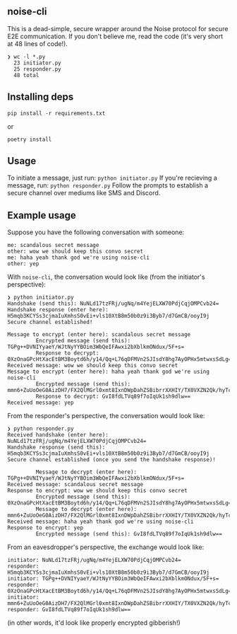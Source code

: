 ## noise-cli
This is a dead-simple, secure wrapper around the Noise protocol for secure E2E communication.
If you don't believe me, read the code (it's very short at 48 lines of code!).

```
❯ wc -l *.py
  23 initiator.py
  25 responder.py
  48 total
```

## Installing deps
```
pip install -r requirements.txt
```
or 
```
poetry install
```

## Usage
To initiate a message, just run: ```python initiator.py```
If you're recieving a message, run: ```python responder.py```
Follow the prompts to establish a secure channel over mediums like SMS and Discord.

## Example usage
Suppose you have the following conversation with someone:
```
me: scandalous secret message
other: wow we should keep this convo secret
me: haha yeah thank god we're using noise-cli
other: yep
```

With `noise-cli`, the conversation would look like (from the initiator's perspective):
```
❯ python initiator.py
Handshake (send this): NuNLd17tzFRj/ugNq/m4YejELXW70PdjCqjOMPCvb24=
Handshake response (enter here):  H5mqb3KCYSs3cjmaIuXmhsS0vEi+vls10XtB8m50b0z9i3Byb7/d7GmCB/ooyI9j
Secure channel established!

Message to encrypt (enter here): scandalous secret message
         Encrypted message (send this): TGPg++DVNIYyaeY/WJtNyYYBOim3WbQeIFAwxi2bXblkmONdux/5F+s=
         Response to decrypt: 0XzOnaGPcHtXacEtBM3Boytd6h/y14/Qq+L76qDFMVn2SJIsdY8hg7AyOPHx5mtwxsSdLg==
Received message: wow we should keep this convo secret
Message to encrypt (enter here): haha yeah thank god we're using noise-cli
         Encrypted message (send this): mmn6+ZuUoOeG0AizDH7/FX2QlMGrl0xmt8IxnDWpDahZSBibrrXXHIY/TX0VXZN2Qk/hyTcYRcz7
         Response to decrypt: GvI8fdLTVq89f7oIqUk1sh9dlw==
Received message: yep
```

From the responder's perspective, the conversation would look like:
```
❯ python responder.py
Received handshake (enter here): NuNLd17tzFRj/ugNq/m4YejELXW70PdjCqjOMPCvb24=
Handshake response (send this): H5mqb3KCYSs3cjmaIuXmhsS0vEi+vls10XtB8m50b0z9i3Byb7/d7GmCB/ooyI9j
Secure channel established (once you send the handshake response)!

         Message to decrypt (enter here): TGPg++DVNIYyaeY/WJtNyYYBOim3WbQeIFAwxi2bXblkmONdux/5F+s=
Received message: scandalous secret message
Response to encrypt: wow we should keep this convo secret
         Encrypted message (send this): 0XzOnaGPcHtXacEtBM3Boytd6h/y14/Qq+L76qDFMVn2SJIsdY8hg7AyOPHx5mtwxsSdLg==
         Message to decrypt (enter here):  mmn6+ZuUoOeG0AizDH7/FX2QlMGrl0xmt8IxnDWpDahZSBibrrXXHIY/TX0VXZN2Qk/hyTcYRcz7
Received message: haha yeah thank god we're using noise-cli
Response to encrypt: yep
         Encrypted message (send this): GvI8fdLTVq89f7oIqUk1sh9dlw==
```

From an eavesdropper's perspective, the exchange would look like:
```
initiator: NuNLd17tzFRj/ugNq/m4YejELXW70PdjCqjOMPCvb24=
responder: H5mqb3KCYSs3cjmaIuXmhsS0vEi+vls10XtB8m50b0z9i3Byb7/d7GmCB/ooyI9j
initiator: TGPg++DVNIYyaeY/WJtNyYYBOim3WbQeIFAwxi2bXblkmONdux/5F+s=
responder: 0XzOnaGPcHtXacEtBM3Boytd6h/y14/Qq+L76qDFMVn2SJIsdY8hg7AyOPHx5mtwxsSdLg==
initiator: mmn6+ZuUoOeG0AizDH7/FX2QlMGrl0xmt8IxnDWpDahZSBibrrXXHIY/TX0VXZN2Qk/hyTcYRcz7
responder: GvI8fdLTVq89f7oIqUk1sh9dlw==
```
(in other words, it'd look like properly encrypted gibberish!)

